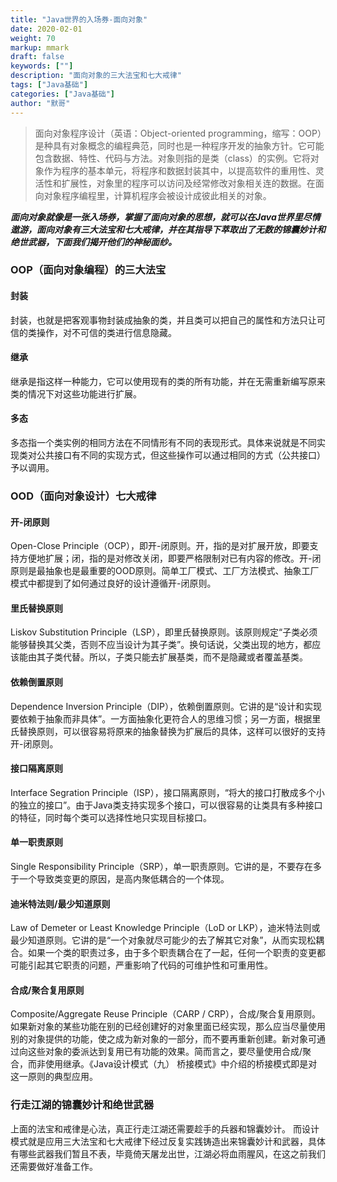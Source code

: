 ```yaml
---  
title: "Java世界的入场券-面向对象"  
date: 2020-02-01
weight: 70  
markup: mmark  
draft: false  
keywords: [""]  
description: "面向对象的三大法宝和七大戒律"  
tags: ["Java基础"]  
categories: ["Java基础"]  
author: "默哥"  
---  
```

> 面向对象程序设计（英语：Object-oriented programming，缩写：OOP）是种具有对象概念的编程典范，同时也是一种程序开发的抽象方针。它可能包含数据、特性、代码与方法。对象则指的是类（class）的实例。它将对象作为程序的基本单元，将程序和数据封装其中，以提高软件的重用性、灵活性和扩展性，对象里的程序可以访问及经常修改对象相关连的数据。在面向对象程序编程里，计算机程序会被设计成彼此相关的对象。 

***面向对象就像是一张入场券，掌握了面向对象的思想，就可以在Java世界里尽情遨游，面向对象有三大法宝和七大戒律，并在其指导下萃取出了无数的锦囊妙计和绝世武器，下面我们揭开他们的神秘面纱。***
### OOP（面向对象编程）的三大法宝
#### 封装
封装，也就是把客观事物封装成抽象的类，并且类可以把自己的属性和方法只让可信的类操作，对不可信的类进行信息隐藏。

#### 继承
继承是指这样一种能力，它可以使用现有的类的所有功能，并在无需重新编写原来类的情况下对这些功能进行扩展。

#### 多态
多态指一个类实例的相同方法在不同情形有不同的表现形式。具体来说就是不同实现类对公共接口有不同的实现方式，但这些操作可以通过相同的方式（公共接口）予以调用。


### OOD（面向对象设计）七大戒律
#### 开-闭原则
Open-Close Principle（OCP），即开-闭原则。开，指的是对扩展开放，即要支持方便地扩展；闭，指的是对修改关闭，即要严格限制对已有内容的修改。开-闭原则是最抽象也是最重要的OOD原则。简单工厂模式、工厂方法模式、抽象工厂模式中都提到了如何通过良好的设计遵循开-闭原则。

#### 里氏替换原则
Liskov Substitution Principle（LSP），即里氏替换原则。该原则规定“子类必须能够替换其父类，否则不应当设计为其子类”。换句话说，父类出现的地方，都应该能由其子类代替。所以，子类只能去扩展基类，而不是隐藏或者覆盖基类。

#### 依赖倒置原则
Dependence Inversion Principle（DIP），依赖倒置原则。它讲的是“设计和实现要依赖于抽象而非具体”。一方面抽象化更符合人的思维习惯；另一方面，根据里氏替换原则，可以很容易将原来的抽象替换为扩展后的具体，这样可以很好的支持开-闭原则。

#### 接口隔离原则
Interface Segration Principle（ISP），接口隔离原则，“将大的接口打散成多个小的独立的接口”。由于Java类支持实现多个接口，可以很容易的让类具有多种接口的特征，同时每个类可以选择性地只实现目标接口。

#### 单一职责原则
Single Responsibility Principle（SRP），单一职责原则。它讲的是，不要存在多于一个导致类变更的原因，是高内聚低耦合的一个体现。

#### 迪米特法则/最少知道原则
Law of Demeter or Least Knowledge Principle（LoD or LKP），迪米特法则或最少知道原则。它讲的是“一个对象就尽可能少的去了解其它对象”，从而实现松耦合。如果一个类的职责过多，由于多个职责耦合在了一起，任何一个职责的变更都可能引起其它职责的问题，严重影响了代码的可维护性和可重用性。

#### 合成/聚合复用原则
Composite/Aggregate Reuse Principle（CARP / CRP），合成/聚合复用原则。如果新对象的某些功能在别的已经创建好的对象里面已经实现，那么应当尽量使用别的对象提供的功能，使之成为新对象的一部分，而不要再重新创建。新对象可通过向这些对象的委派达到复用已有功能的效果。简而言之，要尽量使用合成/聚合，而非使用继承。《Java设计模式（九） 桥接模式》中介绍的桥接模式即是对这一原则的典型应用。

### 行走江湖的锦囊妙计和绝世武器
上面的法宝和戒律是心法，真正行走江湖还需要趁手的兵器和锦囊妙计。
而设计模式就是应用三大法宝和七大戒律下经过反复实践铸造出来锦囊妙计和武器，具体有哪些武器我们暂且不表，毕竟倚天屠龙出世，江湖必将血雨腥风，在这之前我们还需要做好准备工作。